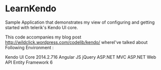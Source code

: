LearnKendo
==========

Sample Application that demonstrates my view of configuring and getting started with telerik's Kendo UI core.

This code accompanies my blog post http://wildclick.wordpress.com/codelib/kendo/ whereI've talked about 
Following Environment :

Kendo UI Core 2014.2.716
Angular JS
jQuery
ASP.NET MVC
ASP.NET Web API
Entity Framework 6
